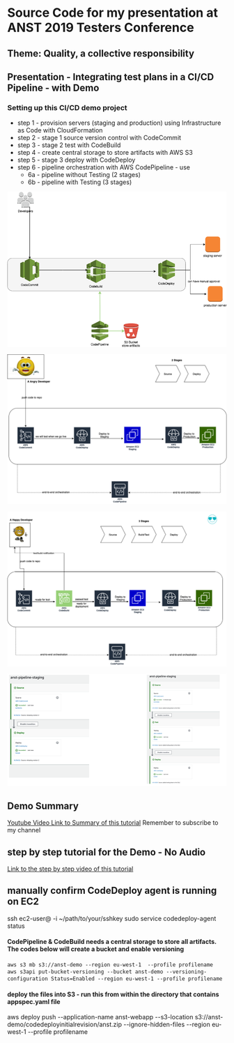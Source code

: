 # Source Code for my presentation at ANST 2019 Testers Conference
## Theme: Quality, a collective responsibility

## Presentation - Integrating test plans in a CI/CD Pipeline - with Demo

### Setting up this CI/CD demo project
* step 1 - provision servers (staging and production) using Infrastructure as Code with CloudFormation
* step 2 - stage 1 source version control with CodeCommit
* step 3 - stage 2 test with CodeBuild
* step 4 - create central storage to store artifacts with AWS S3
* step 5 - stage 3 deploy with CodeDeploy
* step 6 - pipeline orchestration with AWS CodePipeline - use
     * 6a - pipeline without Testing (2 stages)
     * 6b - pipeline with Testing (3 stages)

![The Reference Architecture](/refarchitecture.png)

![Pipeline Architecture - without Testing stage](/pipeline1.png)

![Pipeline Architecture - with Testing stage](/pipeline2.png)

![Pipeline results](/pipelineresults.png)


## Demo Summary
[Youtube Video Link to Summary of this tutorial](https://youtu.be/kKxotUFOwCY) 
Remember to subscribe to my channel

## step by step tutorial for the Demo - No Audio
[Link to the step by step video of this tutorial](https://www.youtube.com/playlist?list=PLyztPX_5xCL75TnVBrayPyGnF_mHSsuDP)


## manually confirm CodeDeploy agent is running on EC2
ssh ec2-user@<pulicIP of instance> -i ~/path/to/your/sshkey
sudo service codedeploy-agent status


#### CodePipeline & CodeBuild needs a central storage to store all artifacts. The codes below will create a bucket and enable versioning

```
aws s3 mb s3://anst-demo --region eu-west-1  --profile profilename
aws s3api put-bucket-versioning --bucket anst-demo --versioning-configuration Status=Enabled --region eu-west-1 --profile profilename

```

#### deploy the files into S3 - run this from within the directory that contains appspec.yaml file

aws deploy push --application-name anst-webapp --s3-location s3://anst-demo/codedeployinitialrevision/anst.zip --ignore-hidden-files --region eu-west-1 --profile profilename


